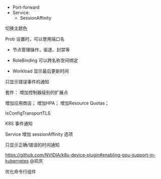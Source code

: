 * Port-forward
* Service:
  * SessionAffinity


切换主题色

Prob 设置时，可以使用端口名
* 节点管理操作，驱逐、封禁等

* RoleBinding 可以跨名称空间绑定
* Workload 显示最后更新时间





只显示错误事件的通知

套件：
  增加控制器级别的扩展点


增加应用商店；
增加HPA；
增加Resource Quotas；







IsConfigTransportTLS


K8S 事件通知

Service 增加 sessionAffinity 选项


只显示正确/错误的时间通知


https://github.com/NVIDIA/k8s-device-plugin#enabling-gpu-support-in-kubernetes @欢庆


优化命令行组件
